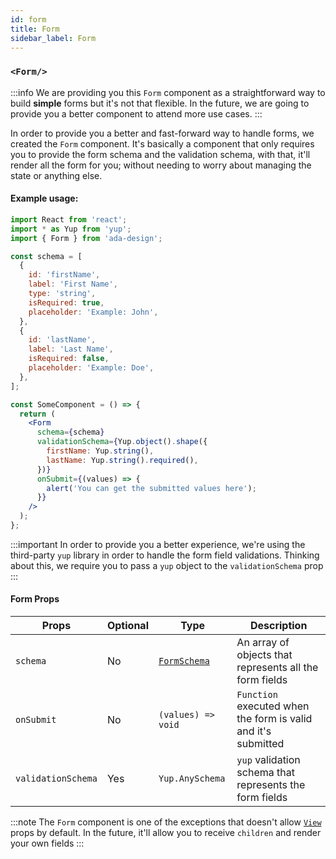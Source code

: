 ```yaml
---
id: form
title: Form
sidebar_label: Form
---
```


### `<Form/>`

:::info
We are providing you this `Form` component as a straightforward way to build **simple** forms but it's not that flexible. In the future, we are going to provide you a better component to attend more use cases.
:::

In order to provide you a better and fast-forward way to handle forms, we created the `Form` component. It's basically a component that only requires you to provide the form schema and the validation schema, with that, it'll render all the form for you; without needing to worry about managing the state or anything else.

#### Example usage:

```jsx
import React from 'react';
import * as Yup from 'yup';
import { Form } from 'ada-design';

const schema = [
  {
    id: 'firstName',
    label: 'First Name',
    type: 'string',
    isRequired: true,
    placeholder: 'Example: John',
  },
  {
    id: 'lastName',
    label: 'Last Name',
    isRequired: false,
    placeholder: 'Example: Doe',
  },
];

const SomeComponent = () => {
  return (
    <Form
      schema={schema}
      validationSchema={Yup.object().shape({
        firstName: Yup.string(),
        lastName: Yup.string().required(),
      })}
      onSubmit={(values) => {
        alert('You can get the submitted values here');
      }}
    />
  );
};
```

:::important
In order to provide you a better experience, we're using the third-party `yup` library in order to handle the form field validations. Thinking about this, we require you to pass a `yup` object to the `validationSchema` prop
:::

#### Form Props

| Props              | Optional | Type                              | Description                                                   |
| ------------------ | -------- | --------------------------------- | ------------------------------------------------------------- |
| `schema`           | No       | [`FormSchema`](types/form-schema) | An array of objects that represents all the form fields       |
| `onSubmit`         | No       | `(values) => void`                | `Function` executed when the form is valid and it's submitted |
| `validationSchema` | Yes      | `Yup.AnySchema`                   | `yup` validation schema that represents the form fields       |

:::note
The `Form` component is one of the exceptions that doesn't allow [`View`](view) props by default. In the future, it'll allow you to receive `children` and render your own fields
:::
